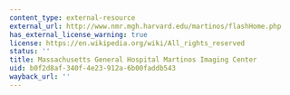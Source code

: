 ```yaml
---
content_type: external-resource
external_url: http://www.nmr.mgh.harvard.edu/martinos/flashHome.php
has_external_license_warning: true
license: https://en.wikipedia.org/wiki/All_rights_reserved
status: ''
title: Massachusetts General Hospital Martinos Imaging Center
uid: b0f2d8af-340f-4e23-912a-6b00faddb543
wayback_url: ''
---
```

